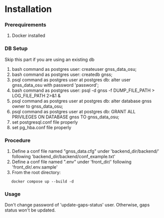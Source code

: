 # Installation

### Prerequirements

1. Docker installed

### DB Setup

Skip this part if you are using an existing db

1. bash command as postgres user: createuser gnss_data_osu;
2. bash command as postgres user: createdb gnss;
3. psql command as postgres user at postgres db: alter user gnss_data_osu with password 'password';
4. bash command as postgres user: psql -d gnss -f DUMP_FILE_PATH > LOG_FILE_PATH 2>&1 &
5. psql command as postgres user at postgres db: alter database gnss owner to gnss_data_osu;
6. psql command as postgres user at postgres db: GRANT ALL PRIVILEGES ON DATABASE gnss TO gnss_data_osu;
7. set postgresql.conf file properly
8. set pg_hba.conf file properly

### Procedure

1. Define a conf file named "gnss_data.cfg" under 'backend_dir/backend/' following 'backend_dir/backend/conf_example.txt'
2. Define a conf file named ".env" under 'front_dir/' following 'front_dir/.env.sample'
3. From the root directory:

```
   docker compose up --build -d
```

### Usage

Don't change password of 'update-gaps-status' user. Otherwise, gaps status won't be updated.
